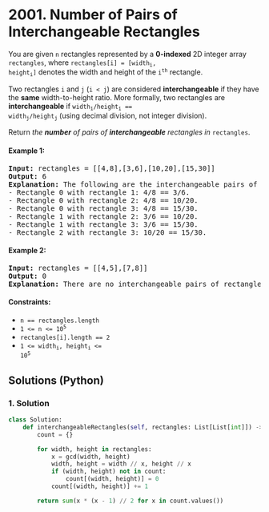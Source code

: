 # 2001. Number of Pairs of Interchangeable Rectangles
You are given `n` rectangles represented by a **0-indexed** 2D integer array `rectangles`, where <code>rectangles[i] = [width<sub>i</sub>, height<sub>i</sub>]</code> denotes the width and height of the <code>i<sup>th</sup></code> rectangle.

Two rectangles `i` and `j` (`i < j`) are considered **interchangeable** if they have the **same** width-to-height ratio. More formally, two rectangles are **interchangeable** if <code>width<sub>i</sub>/height<sub>i</sub> == width<sub>j</sub>/height<sub>j</sub></code> (using decimal division, not integer division).

Return *the **number** of pairs of **interchangeable** rectangles in* `rectangles`.

#### Example 1:
<pre>
<strong>Input:</strong> rectangles = [[4,8],[3,6],[10,20],[15,30]]
<strong>Output:</strong> 6
<strong>Explanation:</strong> The following are the interchangeable pairs of rectangles by index (0-indexed):
- Rectangle 0 with rectangle 1: 4/8 == 3/6.
- Rectangle 0 with rectangle 2: 4/8 == 10/20.
- Rectangle 0 with rectangle 3: 4/8 == 15/30.
- Rectangle 1 with rectangle 2: 3/6 == 10/20.
- Rectangle 1 with rectangle 3: 3/6 == 15/30.
- Rectangle 2 with rectangle 3: 10/20 == 15/30.
</pre>

#### Example 2:
<pre>
<strong>Input:</strong> rectangles = [[4,5],[7,8]]
<strong>Output:</strong> 0
<strong>Explanation:</strong> There are no interchangeable pairs of rectangles.
</pre>

#### Constraints:
* `n == rectangles.length`
* <code>1 <= n <= 10<sup>5</sup></code>
* `rectangles[i].length == 2`
* <code>1 <= width<sub>i</sub>, height<sub>i</sub> <= 10<sup>5</sup></code>

## Solutions (Python)

### 1. Solution
```Python
class Solution:
    def interchangeableRectangles(self, rectangles: List[List[int]]) -> int:
        count = {}

        for width, height in rectangles:
            x = gcd(width, height)
            width, height = width // x, height // x
            if (width, height) not in count:
                count[(width, height)] = 0
            count[(width, height)] += 1

        return sum(x * (x - 1) // 2 for x in count.values())
```
